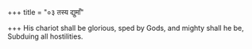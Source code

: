 +++
title = "०३ तस्य द्युमाँ"

+++
His chariot shall be glorious, sped by Gods, and mighty shall he be,  
     Subduing all hostilities.